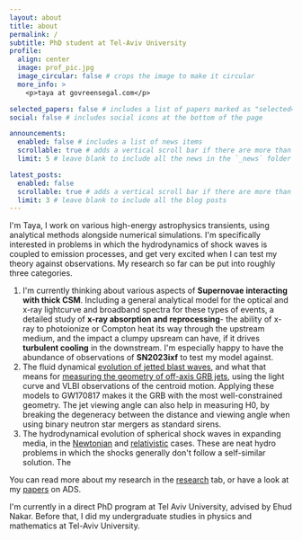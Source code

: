 ```yaml
---
layout: about
title: about
permalink: /
subtitle: PhD student at Tel-Aviv University
profile:
  align: center
  image: prof_pic.jpg
  image_circular: false # crops the image to make it circular
  more_info: >
    <p>taya at govreensegal.com</p>

selected_papers: false # includes a list of papers marked as "selected={true}"
social: false # includes social icons at the bottom of the page

announcements:
  enabled: false # includes a list of news items
  scrollable: true # adds a vertical scroll bar if there are more than 3 news items
  limit: 5 # leave blank to include all the news in the `_news` folder

latest_posts:
  enabled: false
  scrollable: true # adds a vertical scroll bar if there are more than 3 new posts items
  limit: 3 # leave blank to include all the blog posts
---
```

I'm Taya, I work on various high-energy astrophysics transients, using analytical methods alongside numerical simulations. I'm specifically interested in problems in which the hydrodynamics of shock waves is coupled to emission processes, and get very excited when I can test my theory against observations. My research so far can be put into roughly three categories.
1. I'm currently thinking about various aspects of **Supernovae interacting with thick CSM**. Including a general analytical model for the optical and x-ray lightcurve and broadband spectra for these types of events, a detailed study of **x-ray absorption and reprocessing**- the ability of x-ray to photoionize or Compton heat its way through the upstream medium, and the impact a clumpy upsream can have, if it drives **turbulent cooling** in the downstream. I'm especially happy to have the abundance of observations of **SN2023ixf** to test my model against.
2. The fluid dynamical [evolution of jetted blast waves](https://ui.adsabs.harvard.edu/abs/2024MNRAS.531.1704G/abstract), and what that means for [measuring the geometry of off-axis GRB jets](https://ui.adsabs.harvard.edu/abs/2023MNRAS.524..403G/abstract), using the light curve and VLBI observations of the centroid motion. Applying these models to GW170817 makes it the GRB with the most well-constrained geometry. The jet viewing angle can also help in measuring H0, by breaking the degeneracy between the distance and viewing angle when using binary neutron star mergers as standard sirens. 
3. The hydrodynamical evolution of spherical shock waves in expanding media, in the [Newtonian](https://ui.adsabs.harvard.edu/abs/2021ApJ...907..113G/abstract) and [relativistic](https://ui.adsabs.harvard.edu/abs/2024MNRAS.528..313G/abstract) cases. These are neat hydro problems in which the shocks generally don't follow a self-similar solution. The


You can read more about my research in the [research](https://tayags.github.io/research/) tab, or have a look at my [papers](https://ui.adsabs.harvard.edu/search/fq=%7B!type%3Daqp%20v%3D%24fq_database%7D&fq_database=(database%3Aastronomy%20OR%20database%3Aphysics)&q=author%3A%22Govreen-Segal%22&sort=date%20desc%2C%20bibcode%20desc&p_=0) on ADS. 


I'm currently in a direct PhD program at Tel Aviv University, advised by Ehud Nakar. Before that, I did my undergraduate studies in physics and mathematics at Tel-Aviv University. 
